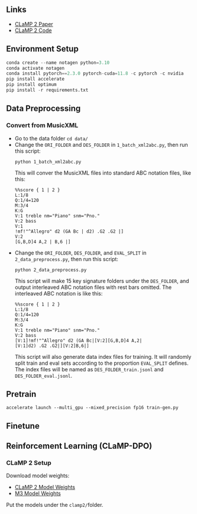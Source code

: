 ## Links
- [CLaMP 2 Paper](https://arxiv.org/pdf/2410.13267)
- [CLaMP 2 Code](https://github.com/sanderwood/clamp2)

## Environment Setup

```python
conda create --name notagen python=3.10
conda activate notagen
conda install pytorch==2.3.0 pytorch-cuda=11.8 -c pytorch -c nvidia
pip install accelerate
pip install optimum
pip install -r requirements.txt
```

## Data Preprocessing

### Convert from MusicXML

- Go to the data folder ```cd data/```
- Change the ```ORI_FOLDER``` and ```DES_FOLDER``` in ```1_batch_xml2abc.py```, then run this script:
  ```
  python 1_batch_xml2abc.py
  ```
  This will conver the MusicXML files into standard ABC notation files, like this:
  ```plain
  %%score { 1 | 2 }
  L:1/8
  Q:1/4=120
  M:3/4
  K:G
  V:1 treble nm="Piano" snm="Pno."
  V:2 bass
  V:1
  !mf!"^Allegro" d2 (GA Bc | d2) .G2 .G2 |]
  V:2
  [G,B,D]4 A,2 | B,6 |]
  ```
- Change the ```ORI_FOLDER```, ```DES_FOLDER```, and ```EVAL_SPLIT``` in ```2_data_preprocess.py```, then run this script:
  ```
  python 2_data_preprocess.py
  ```
  This script will make 15 key signature folders under the ```DES_FOLDER```, and output interleaved ABC notation files with rest bars omitted.
  The interleaved ABC notation is like this:
  ```plain
  %%score { 1 | 2 }
  L:1/8
  Q:1/4=120
  M:3/4
  K:G
  V:1 treble nm="Piano" snm="Pno."
  V:2 bass
  [V:1]!mf!"^Allegro" d2 (GA Bc|[V:2][G,B,D]4 A,2|
  [V:1]d2) .G2 .G2|][V:2]B,6|]
  ```
  This script will also generate data index files for training. It will randomly split train and eval sets according to the proportion ```EVAL_SPLIT``` defines. The index files will be named as ```DES_FOLDER_train.jsonl``` and ```DES_FOLDER_eval.jsonl```.


## Pretrain

```
accelerate launch --multi_gpu --mixed_precision fp16 train-gen.py
```

## Finetune

## Reinforcement Learning (CLaMP-DPO)
### CLaMP 2 Setup

Download model weights:
- [CLaMP 2 Model Weights](https://huggingface.co/sander-wood/clamp2/blob/main/weights_clamp2_h_size_768_lr_5e-05_batch_128_scale_1_t_length_128_t_model_FacebookAI_xlm-roberta-base_t_dropout_True_m3_True.pth)
- [M3 Model Weights](https://huggingface.co/sander-wood/clamp2/blob/main/weights_m3_p_size_64_p_length_512_t_layers_3_p_layers_12_h_size_768_lr_0.0001_batch_16_mask_0.45.pth)

Put the models under the ```clamp2/```folder.
